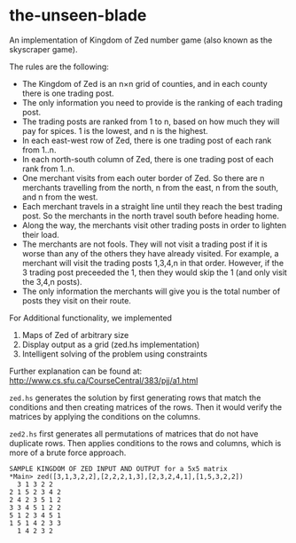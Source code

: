 # the-unseen-blade

An implementation of Kingdom of Zed number game (also known as the skyscraper game).

The rules are the following:
- The Kingdom of Zed is an n×n grid of counties, and in each county there is one trading post.
- The only information you need to provide is the ranking of each trading post.
- The trading posts are ranked from 1 to n, based on how much they will pay for spices. 1 is the lowest, and n is the highest.
- In each east-west row of Zed, there is one trading post of each rank from 1..n.
- In each north-south column of Zed, there is one trading post of each rank from 1..n.
- One merchant visits from each outer border of Zed. So there are n merchants travelling from the north, n from the east, n from the south, and n from the west.
- Each merchant travels in a straight line until they reach the best trading post. So the merchants in the north travel south before heading home.
- Along the way, the merchants visit other trading posts in order to lighten their load. 
- The merchants are not fools. They will not visit a trading post if it is worse than any of the others they have already visited. For example, a merchant will visit the trading posts 1,3,4,n in that order. However, if the 3 trading post preceeded the 1, then they would skip the 1 (and only visit the 3,4,n posts).
- The only information the merchants will give you is the total number of posts they visit on their route.

For Additional functionality, we implemented 
1. Maps of Zed of arbitrary size
2. Display output as a grid (zed.hs implementation)
3. Intelligent solving of the problem using constraints

Further explanation can be found at: http://www.cs.sfu.ca/CourseCentral/383/pjj/a1.html

`zed.hs` generates the solution by first generating rows that match the conditions and then creating matrices of the rows.
Then it would verify the matrices by applying the conditions on the columns. 

`zed2.hs` first generates all permutations of matrices that do not have duplicate rows. Then applies conditions to the rows and columns, which is more of a brute force approach.

```
SAMPLE KINGDOM OF ZED INPUT AND OUTPUT for a 5x5 matrix
*Main> zed([3,1,3,2,2],[2,2,2,1,3],[2,3,2,4,1],[1,5,3,2,2])
  3 1 3 2 2
2 1 5 2 3 4 2
2 4 2 3 5 1 2
3 3 4 5 1 2 2
5 1 2 3 4 5 1
1 5 1 4 2 3 3
  1 4 2 3 2
```

